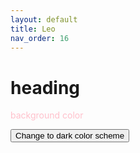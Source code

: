 ```yaml
---
layout: default
title: Leo
nav_order: 16
---
```


# heading

<span style="color:pink">background color </span>


<button class="btn js-toggle-dark-mode">Change to dark color scheme</button>

<script>
const toggleDarkMode = document.querySelector('.js-toggle-dark-mode');

jtd.addEvent(toggleDarkMode, 'click', function(){
  if (jtd.getTheme() === 'dark') {
    jtd.setTheme('light');
    toggleDarkMode.textContent = 'Change to dark color scheme';
  } else {
    jtd.setTheme('dark');
    toggleDarkMode.textContent = 'Return to the light side';
  }
});
</script>
